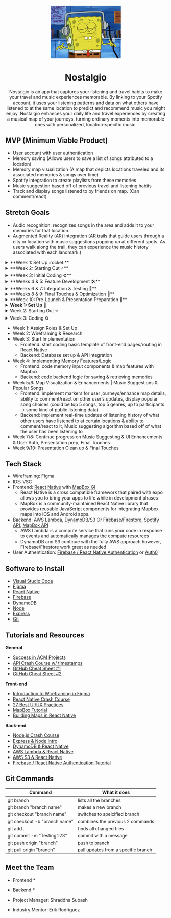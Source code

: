 
<p align="center">
  <img src="https://github.com/acm-projects/Nostalgio/blob/main/listening-to-music-spongebob.gif"/>
</p>

# <h1 align="center">Nostalgio</h1>

<p align="center">
Nostalgio is an app that captures your listening and travel habits to make your travel and music experiences memorable. By linking to your Spotify account, it uses your listening patterns and data on what others have listened to at the same location to predict and recommend music you might enjoy. Nostalgio enhances your daily life and travel experiences by creating a musical map of your journeys, turning ordinary moments into memorable ones with personalized, location-specific music.
</p>

## MVP (Minimum Viable Product)


* User account with user authentication
* Memory saving (Allows users to save a list of songs attributed to a location)
* Memory map visualization (A map that depicts locations traveled and its associated memories & songs over time)
* Spotify integration to create playlists from these memories
* Music suggestion based off of previous travel and listening habits
* Track and display songs listened to by friends on map. (Can comment/react)
  



## Stretch Goals

* Audio recognition: recognizes songs in the area and adds it to your memories for that location.
* Augmented Reality (AR) integration (AR trails that guide users through a city or location with music suggestions popping up at different spots. As users walk along the trail, they can experience the music history associated with each landmark.)



<details> <summary>**Week 1: Set Up :rocket:**</summary>
General:
Discuss with the team who is handling frontend/backend and the overall project/tech stack.
Set up communication channels, environments, and scheduling tools (e.g., WhenToMeet). 📆
Go over GitHub basics and establish a repository structure.
Begin brainstorming the key features and user flow of the app.
Backend:
Start researching AWS services and relevant frameworks.
Discuss how to structure the database to handle location-based music data.
Frontend:
Create a Figma account and start working on UI designs 🎨.
Focus on low-fidelity wireframes for key app screens.
</details> <details> <summary>**Week 2: Starting Out ⭐**</summary>
Frontend:
Continue working on Figma designs, transitioning from low-fidelity to high-fidelity mockups.
Learn React Native basics and explore MapBox documentation for location services integration.
Backend:
Begin setting up the User Authentication and Database structure. Aim to have a basic working prototype by the end of the week.
Start exploring Spotify’s API for potential integration points.
</details> <details> <summary>**Week 3: Initial Coding ⚙️**</summary>
Frontend:
Start implementing pages and routing. Suggested pages to focus on:
Profile Page: Features finalized in Week 1.
Memory Map Page: Begin integrating MapBox for location-based memory visualization.
Community/Stats Page: Display user interactions and app statistics.
Ensure the basic map display is functional by the end of the week.
Backend:
Design and implement the database schema that will store location, music data, and user interactions.
Start developing the location-based music suggestion algorithm, focusing on gathering data from Spotify and other sources.
Integrate Spotify API and begin storing relevant data in the database.
</details> <details> <summary>**Weeks 4 & 5: Feature Development 🛠️**</summary>
Frontend:
Continue refining and implementing frontend components:
Home Page: Start integrating key UI components, ensuring consistency with the Figma designs.
Memory Map Page: Enhance the interaction with the map, allowing users to view and save music memories.
Music Suggestion Page: Display suggested tracks based on the user's current or saved locations.
Work on responsive design and cross-platform compatibility.
Backend:
Finalize the music suggestion algorithm, ensuring it accurately suggests tracks based on the user’s location history.
Develop endpoints for location and music data retrieval, allowing the frontend to query the database efficiently.
Begin connecting the frontend with backend services, testing data flow between them.
</details> <details> <summary>**Weeks 6 & 7: Integration & Testing 🔄**</summary>
Frontend:
Continue polishing the frontend, focusing on the user experience.
Start integrating backend services into the app, ensuring smooth data retrieval and display.
Work on user interaction elements, such as saving memories, and viewing suggestions.
Backend:
Complete the implementation of the suggestion algorithm and optimize it for performance.
Ensure robust data validation and error handling in the backend services.
Begin stress testing the system with simulated user data and load scenarios.
General:
The frontend and backend teams should work closely to ensure all components are communicating correctly.
Start writing unit tests and integration tests for critical components.
</details> <details> <summary>**Weeks 8 & 9: Final Touches & Optimization 🚧**</summary>
Frontend:
Finalize all UI components and ensure consistency across the app.
Conduct usability testing to identify any user experience issues.
Work on any remaining features and polish the overall design.
Backend:
Optimize database queries and backend services for faster response times.
Ensure the suggestion algorithm is fine-tuned and producing accurate recommendations.
Finalize all APIs and ensure they are well-documented for future reference.
</details> <details> <summary>**Week 10: Pre-Launch & Presentation Preparation 🎉**</summary>
General:
Conduct a full system test to ensure everything is working as expected.
Fix any last-minute bugs and issues.
Prepare presentation materials, including slides and a demo video.
Rehearse the presentation and demo to ensure smooth delivery.
</details>














<details>
  
**<summary>Week 1: Set Up :rocket:</summary>**

#### General:
- Discuss with the team who’s frontend/backend and the overall project/tech stack
- Set up communication, environments, and WhenToMeet(Link available in doc) 📆
- Go over GitHub basics
- Low Fidelity with everyone

#### Backend:
- Start looking into AWS and frameworks
#### Frontend:
- Create a Figma account and start working on UI designs 🎨

<br>
</details>

<details>
**<summary>Week 2: Starting Out ⭐</summary>**

#### Frontend:
  - Learn React Native + Look at MapBox Documentation
  - Finish up the Figma Design by the end of this week

#### Backend:
- Start setting up the User Authentication and the Database. Have a working     
  prototype by the end of the 2nd week
- Keep doing research with the AWS Tech Stack
- Spotify Integration: Begin exploring Spotify’s API for potential integration   
  points

<br>
</details>

<details>
**<summary>Week 3: Coding ⚙️</summary>**

#### Frontend:
  - Start implementing pages/routing. Suggested Pages:
      - Profile Page (Features Hashed out Week 1)
      - Mind Map Page (Features Hashed out Week 1)
      - Community/Stats Page (Features Hashed out Week 1)
  - Have basic map display set up

#### Backend:
- Location-Music suggesting algorithm
- Database schema 
- 

<br>
</details>



- Week 1: Assign Roles & Set Up
- Week 2: Wireframing & Research
- Week 3: Start Implementation
  - Frontend: start coding basic template of front-end pages/routing in React Native
  - Backend: Database set up & API integration
- Week 4: Implementing Memory Features/Logic
  - Frontend: code memory input components & map features with Mapbox
  - Backend: code backend logic for saving & retrieving memories
- Week 5/6: Map Visualization & Enhancements | Music Suggestions & Popular Songs 
  - Frontend: implement markers for user journeys/enhance map details, ability to comment/react on other user’s updates, display popular song choices (could be top 5 songs, top 5 genres, up      to participants → some kind of public listening data)
  - Backend: implement real-time updates of listening history of what other users have listened to at certain locations & ability to comment/react to it, Music suggesting algorithm based off     of what the user has been listening to
- Week 7/8: Continue progress on Music Suggesting & UI Enhancements & User Auth, Presentation prep, Final Touches
- Week 9/10: Presentation Clean up & Final Touches


## Tech Stack
* Wireframing: Figma
* IDE: VSC
* Frontend: [React Native](https://reactnative.dev/) with [MapBox Gl](https://docs.mapbox.com/help/glossary/maps-sdk-for-react-native/)
  * React Native is a cross compatible framework that paired with expo allows you to bring your apps to life while in development phases
  * MapBox is a community-maintained React Native library that provides reusable JavaScript components for integrating Mapbox maps into iOS and Android apps.
* Backend: [AWS Lambda](https://www.serverless.com/aws-lambda), [DynamoDB](https://docs.aws.amazon.com/amazondynamodb/latest/developerguide/Introduction.html)/[S3](https://docs.aws.amazon.com/AmazonS3/latest/userguide/Welcome.html) Or [Firebase/Firestore](https://firebase.google.com/docs/firestore), [Spotify API](https://developer.spotify.com/documentation/web-api), [MapBox API](https://docs.mapbox.com/api/overview/)
  * AWS Lambda is a compute service that runs your code in response to events and automatically manages the compute resources
  * DynamoDB and S3 continue with the fully AWS approach however, Firebase/Firestore work great as needed
* User Authentication: [Firebase / React Native Authentication](https://rnfirebase.io/auth/usage) or [Auth0](https://auth0.com/docs)

## Software to Install
  - [Visual Studio Code](https://code.visualstudio.com/)
  - [Figma](https://www.figma.com/downloads/)
  - [React Native](https://reactnative.dev/docs/environment-setup)
  - [Firebase](https://firebase.google.com/docs/web/setup)
  - [DynamoDB](https://aws.amazon.com/dynamodb/)
  - [Node](https://nodejs.org/en/)
  - [Express](https://expressjs.com/)
  - [Git](https://git-scm.com/downloads)

## Tutorials and Resources  
  **General**
  - [Success in ACM Projects](https://docs.google.com/document/d/18Zi3DrKG5e6g5Bojr8iqxIu6VIGl86YBSFlsnJnlM88/edit#heading=h.ky82xv3vtbpi)
  - [API Crash Course w/ timestamps](https://www.youtube.com/watch?v=GZvSYJDk-us)
  - [GitHub Cheat Sheet #1](https://education.github.com/git-cheat-sheet-education.pdf)
  - [GitHub Cheat Sheet #2](https://drive.google.com/file/d/1OddwoSvNJ3dQuEBw3RERieMXmOicif9_/view)
  
  **Front-end**
  - [Introduction to Wireframing in Figma](https://www.youtube.com/watch?v=6t_dYhXyYjI)
  - [React Native Crash Course](https://www.youtube.com/watch?v=w7ejDZ8SWv8)
  - [27 Best UI/UX Practices](https://729solutions.com/ux-ui-best-practices/)
  - [MapBox Tutorial](https://www.youtube.com/watch?v=JJatzkPcmoI)
  - [Building Maps in React Native](https://medium.com/@mshuecodev/building-maps-in-react-native-with-mapbox-a-step-by-step-tutorial-6491f2190db9)
  
  **Back-end**
  - [Node.js Crash Course](https://www.youtube.com/watch?v=zb3Qk8SG5Ms&list=PL4cUxeGkcC9jsz4LDYc6kv3ymONOKxwBU)
  - [Express & Node Intro](https://youtu.be/jivyItmsu18?si=YbLWhSxKg1C44Qht)
  - [DynamoDB & React Native](https://docs.aws.amazon.com/prescriptive-guidance/latest/patterns/build-a-serverless-react-native-mobile-app-by-using-aws-amplify.html)
  - [AWS Lambda & React Native](https://docs.aws.amazon.com/prescriptive-guidance/latest/patterns/build-a-serverless-react-native-mobile-app-by-using-aws-amplify.html)
  - [AWS S3 & React Native](https://jaka-tertinek.medium.com/upload-files-from-react-native-app-to-aws-s3-3d3cb85e9d4)
  - [Firebase / React Native Authentication Tutorial](https://www.youtube.com/watch?v=ONAVmsGW6-M)

## Git Commands

| Command                       | What it does                        |
| ----------------------------- | ----------------------------------- |
| git branch                    | lists all the branches              |
| git branch "branch name"      | makes a new branch                  |
| git checkout "branch name"    | switches to speicified branch       |
| git checkout -b "branch name" | combines the previous 2 commands    |
| git add .                     | finds all changed files             |
| git commit -m "Testing123"    | commit with a message               |
| git push origin "branch"      | push to branch                      |
| git pull origin "branch"      | pull updates from a specific branch |
  
  ## Meet the Team

 * Frontend
   * 

* Backend
  * 
      
* Project Manager: Shraddha Subash
  
* Industry Mentor: Erik Rodriguez
